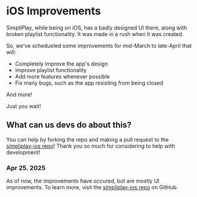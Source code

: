 # iOS Improvements
SimpliPlay, while being on iOS, has a badly designed UI there, along with broken playlist functionality. It was made in a rush when it was created.

So, we've schedueled some improvements for mid-March to late-April that will:
- Completely improve the app's design
- Improve playlist functionality
- Add more features whenever possible
- Fix many bugs, such as the app resisting from being closed

And more!

Just you wait!

## What can us devs do about this?
You can help by forking the repo and making a pull request to the [simpliplay-ios repo](https://github.com/A-Star100/simpliplay-ios)!
Thank you so much for considering to help with development!

### Apr 25. 2025
As of now, the improvements have occured, but are mostly UI improvements.
To learn more, visit the [simpliplay-ios repo](https://github.com/A-Star100/simpliplay-ios) on GitHub.

